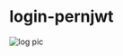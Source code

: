 # login-pernjwt
![log pic](https://user-images.githubusercontent.com/99894721/233477907-57673709-2694-4959-b9fe-9a074c6e6bcf.png)
